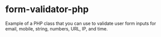 # form-validator-php

Example of a PHP class that you can use to validate user form inputs for email, mobile, string, numbers, URL, IP, and time.
